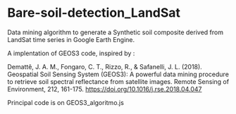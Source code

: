 # Bare-soil-detection_LandSat
Data mining algorithm to generate a Synthetic soil composite derived from LandSat time series in Google Earth Engine.

A implentation of GEOS3 code, inspired by :

Demattê, J. A. M., Fongaro, C. T., Rizzo, R., & Safanelli, J. L. (2018). Geospatial Soil Sensing System (GEOS3): A powerful data mining procedure to retrieve soil spectral reflectance from satellite images. Remote Sensing of Environment, 212, 161-175. https://doi.org/10.1016/j.rse.2018.04.047

Principal code is on GEOS3_algoritmo.js
